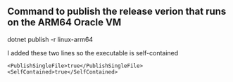 ## Command to publish the release verion that runs on the ARM64 Oracle VM

dotnet publish -r linux-arm64

I added these two lines so the executable is self-contained

```
<PublishSingleFile>true</PublishSingleFile>
<SelfContained>true</SelfContained>
```